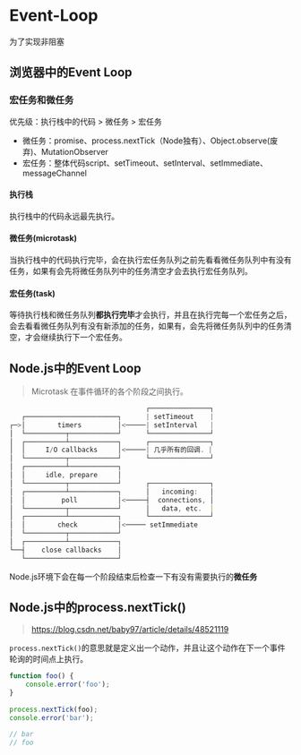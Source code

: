 # Event-Loop
为了实现非阻塞

## 浏览器中的Event Loop

### 宏任务和微任务
优先级：执行栈中的代码 > 微任务 > 宏任务

* 微任务：promise、process.nextTick（Node独有）、Object.observe(废弃)、MutationObserver
* 宏任务：整体代码script、setTimeout、setInterval、setImmediate、messageChannel

#### 执行栈
执行栈中的代码永远最先执行。

#### 微任务(microtask)

当执行栈中的代码执行完毕，会在执行宏任务队列之前先看看微任务队列中有没有任务，如果有会先将微任务队列中的任务清空才会去执行宏任务队列。

#### 宏任务(task)

等待执行栈和微任务队列**都执行完毕**才会执行，并且在执行完每一个宏任务之后，会去看看微任务队列有没有新添加的任务，如果有，会先将微任务队列中的任务清空，才会继续执行下一个宏任务。


## Node.js中的Event Loop
> Microtask 在事件循环的各个阶段之间执行。

```JavaScript
                                  ┌───────────────┐
   ┌───────────────────────┐      | setTimeout    |
┌─>│        timers         │<─────| setInterval   |
│  └──────────┬────────────┘      └───────────────┘
│  ┌──────────┴────────────┐      ┌───────────────┐
│  │     I/O callbacks     │<─────| 几乎所有的回调. |
│  └──────────┬────────────┘      └───────────────┘
│  ┌──────────┴────────────┐
│  │     idle, prepare     │
│  └──────────┬────────────┘      ┌───────────────┐
│  ┌──────────┴────────────┐      │   incoming:   │
│  │         poll          │<─────┤  connections, │
│  └──────────┬────────────┘      │   data, etc.  │
│  ┌──────────┴────────────┐      └───────────────┘
│  │        check          │<───── setImmediate
│  └──────────┬────────────┘
│  ┌──────────┴────────────┐
└──┤    close callbacks    │
   └───────────────────────┘
```
Node.js环境下会在每一个阶段结束后检查一下有没有需要执行的**微任务**

## Node.js中的process.nextTick()
> https://blog.csdn.net/baby97/article/details/48521119

`process.nextTick()`的意思就是定义出一个动作，并且让这个动作在下一个事件轮询的时间点上执行。

```JavaScript
function foo() {
    console.error('foo');
}
 
process.nextTick(foo);
console.error('bar');

// bar
// foo
```